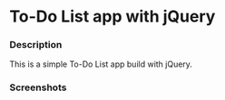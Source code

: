 # To-Do List app with jQuery

### Description
This is a simple To-Do List app build with jQuery.

### Screenshots

